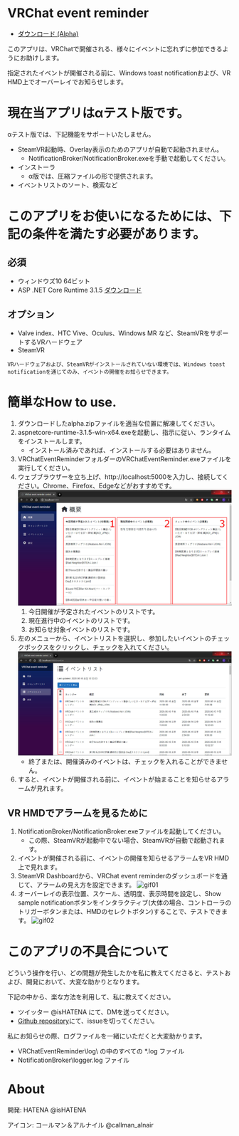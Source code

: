 VRChat event reminder
=====================

- [ダウンロード (Alpha)](https://github.com/Kyeong-min/VRChat-event-reminder-client/releases/tag/alpha)

このアプリは、VRChatで開催される、様々にイベントに忘れずに参加できるようにお助けします。

指定されたイベントが開催される前に、Windows toast notificationおよび、VR HMD上でオーバーレイでお知らせします。

# 現在当アプリはαテスト版です。

αテスト版では、下記機能をサポートいたしません。
- SteamVR起動時、Overlay表示のためのアプリが自動で起動されません。
  - NotificationBroker/NotificationBroker.exeを手動で起動してください。
- インストーラ
  - α版では、圧縮ファイルの形で提供されます。
- イベントリストのソート、検索など

# このアプリをお使いになるためには、下記の条件を満たす必要があります。

## 必須
- ウィンドウズ10 64ビット
- ASP .NET Core Runtime 3.1.5 [ダウンロード](https://download.visualstudio.microsoft.com/download/pr/6818f1f7-75de-43e5-9202-2b328ca127f7/039edc4bab29e5af63ed618e59f82fad/aspnetcore-runtime-3.1.5-win-x64.exe)

## オプション
- Valve index、HTC Vive、Oculus、Windows MR など、SteamVRをサポートするVRハードウェア
- SteamVR

````
VRハードウェアおよび、SteamVRがインストールされていない環境では、Windows toast notificationを通じてのみ、イベントの開催をお知らせできます。
````

# 簡単なHow to use.
1. ダウンロードしたalpha.zipファイルを適当な位置に解凍してください。
2. aspnetcore-runtime-3.1.5-win-x64.exeを起動し、指示に従い、ランタイムをインストールします。
   - インストール済みであれば、インストールする必要はありません。
3. VRChatEventReminderフォルダーのVRChatEventReminder.exeファイルを実行してください。
4. ウェブブラウザーを立ち上げ、http://localhost:5000を入力し、接続してください。Chrome、Firefox、Edgeなどがおすすめです。
![01](image/jp/01.JPG)
    1. 今日開催が予定されたイベントのリストです。
    2. 現在進行中のイベントのリストです。
    3. お知らせ対象イベントのリストです。
5. 左のメニューから、イベントリストを選択し、参加したいイベントのチェックボックスをクリックし、チェックを入れてください。
![02](image/jp/02.JPG)
   - 終了または、開催済みのイベントは、チェックを入れることができません。
6. すると、イベントが開催される前に、イベントが始まることを知らせるアラームが見れます。

## VR HMDでアラームを見るために
1. NotificationBroker/NotificationBroker.exeファイルを起動してください。
   - この際、SteamVRが起動中でない場合、SteamVRが自動で起動されます。
2. イベントが開催される前に、イベントの開催を知らせるアラームをVR HMD上で見れます。
3. SteamVR Dashboardから、VRChat event reminderのダッシュボードを通じて、アラームの見え方を設定できます。
![gif01](image/001.gif)
4. オーバーレイの表示位置、スケール、透明度、表示時間を設定し、Show sample notificationボタンをインタラクティブ(大体の場合、コントローラのトリガーボタンまたは、HMDのセレクトボタン)することで、テストできます。
![gif02](image/002.gif)

# このアプリの不具合について
どういう操作を行い、どの問題が発生したかを私に教えてくださると、テストおよび、開発において、大変な助かりとなります。

下記の中から、楽な方法を利用して、私に教えてください。

- ツイッター @isHATENA にて、DMを送ってください。
- [Github repository](https://github.com/Kyeong-min/VRChat-event-reminder-client/issues)にて、issueを切ってください。

私にお知らせの際、ログファイルを一緒にいただくと大変助かります。
- VRChatEventReminder\log\ の中のすべての *.log ファイル
- NotificationBroker\logger.log ファイル

# About
開発: HATENA @isHATENA

アイコン: コールマン＆アルナイル @callman_alnair